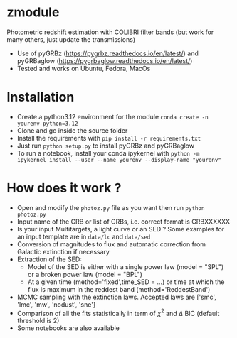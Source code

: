 # zmodule
Photometric redshift estimation with COLIBRI filter bands (but work for many others, just update the transmissions)<br />
- Use of pyGRBz (https://pygrbz.readthedocs.io/en/latest/) and pyGRBaglow (https://pygrbaglow.readthedocs.io/en/latest/)
- Tested and works on Ubuntu, Fedora, MacOs
# Installation
- Create a python3.12 environment for the module `conda create -n yourenv python=3.12`
- Clone and go inside the source folder
- Install the requirements with `pip install -r requirements.txt`
- Just run `python setup.py` to install pyGRBz and pyGRBaglow
- To run a notebook, install your conda ipykernel with `python -m ipykernel install --user --name yourenv --display-name "yourenv"`
# How does it work ?
- Open and modify the `photoz.py` file as you want then run `python photoz.py`
- Input name of the GRB or list of GRBs, i.e. correct format is GRBXXXXXX
- Is your input Multitargets, a light curve or an SED ? Some examples for an input template are in `data/lc` and `data/sed`
- Conversion of magnitudes to flux and automatic correction from Galactic extinction if necessary
- Extraction of the SED:
    * Model of the SED is either with a single power law (model = "SPL") or a broken power law (model = "BPL")
    * At a given time (method='fixed',time_SED = ...) or time at which the flux is maximum in the reddest band (method='ReddestBand')
- MCMC sampling with the extinction laws. Accepted laws are ['smc', 'lmc', 'mw', 'nodust', 'sne']
- Comparison of all the fits statistically in term of $\chi^2$ and $\Delta$ BIC (default threshold is 2)
- Some notebooks are also available
